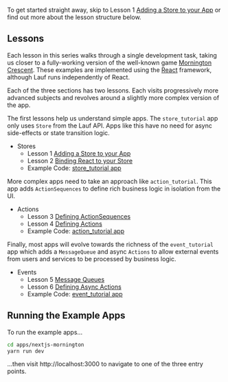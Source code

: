 To get started straight away, skip to Lesson 1 [Adding a Store to your App](./storeIntroduction.md) or find out more about the lesson structure below.

## Lessons

Each lesson in this series walks through a single development task, taking us closer to a fully-working version of the well-known game [Mornington Crescent](https://wiki.c2.com/?MorningtonCrescent). These examples are implemented using the [React](https://reactjs.org/) framework, although Lauf runs independently of React.

Each of the three sections has two lessons. Each visits progressively more advanced subjects and revolves around a slightly more complex version of the app.

The first lessons help us understand simple apps. The `store_tutorial` app only uses `Store` from the Lauf API. Apps like this have no need for async side-effects or state transition logic.

- Stores
  - Lesson 1 [Adding a Store to your App](./storeIntroduction.md)
  - Lesson 2 [Binding React to your Store](./bindingReact.md)
  - Example Code: [store_tutorial app](../../apps/nextjs-mornington/src/tutorial/store)

More complex apps need to take an approach like `action_tutorial`. This app adds `ActionSequences` to define rich business logic in isolation from the UI.

- Actions
  - Lesson 3 [Defining ActionSequences](./actionPlans.md)
  - Lesson 4 [Defining Actions](./actionClasses.md)
  - Example Code: [action_tutorial app](../../apps/nextjs-mornington/src/tutorial/action)

Finally, most apps will evolve towards the richness of the `event_tutorial` app which adds a `MessageQueue` and async `Actions` to allow external events from users and services to be processed by business logic.

- Events
  - Lesson 5 [Message Queues](./messageQueues.md)
  - Lesson 6 [Defining Async Actions](./asyncActions.md)
  - Example Code: [event_tutorial app](../../apps/nextjs-mornington/src/tutorial/event)

## Running the Example Apps

To run the example apps...

```bash
cd apps/nextjs-mornington
yarn run dev
```

...then visit http://localhost:3000 to navigate to one of the three entry points.

<!--
- Tests
  - Testing ActionSequences
  - Mocking Reactions
- Derived state
  - [Memoization](./memoizedFunctions.md)
  - [Materialization](./materialisedViews.md)
- Testing
  - [Testing ActionPlans using Performers](./unitTesting.md)
  - [Component-testing UI](./componentTesting.md)
-->

<!--
* Performance improvements around Derived State may apply to large apps
  - performance optimisation amd aggressive minimisation of re-calculation and re-rendering.
* Testing approach applies to all apps with ActionSequences
-->
